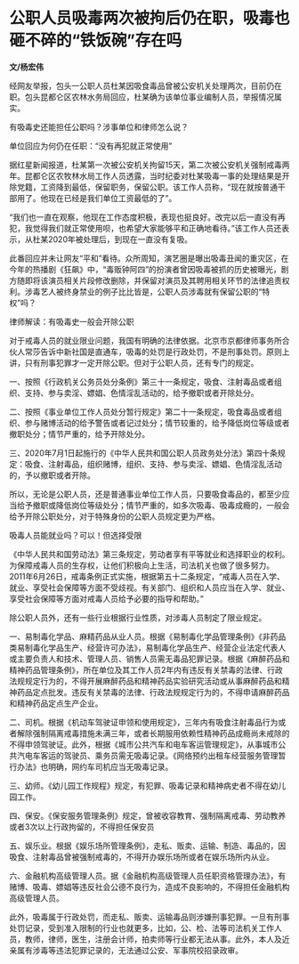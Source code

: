 

# 公职人员吸毒两次被拘后仍在职，吸毒也砸不碎的“铁饭碗”存在吗

**文/杨宏伟**

经网友举报，包头一公职人员杜某因吸食毒品曾被公安机关处理两次，目前仍在职。包头昆都仑区农林水务局回应，杜某确为该单位事业编制人员，举报情况属实。

有吸毒史还能担任公职吗？涉事单位和律师怎么说？

单位回应为何仍在任职：“没有再犯就正常使用”

据红星新闻报道，杜某第一次被公安机关拘留15天，第二次被公安机关强制戒毒两年。昆都仑区农牧林水局工作人员透露，当时纪委对杜某吸毒一事的处理结果是开除党籍，工资降到最低，保留职务，保留公职。该工作人员称，“现在就按普通干部用了。他现在已经是我们单位工资最低的了”。

“我们也一直在观察，他现在工作态度积极，表现也挺良好。改完以后一直没有再犯，我觉得我们就正常使用呗，也希望大家能够平和正确地看待。”该工作人员还表示，从杜某2020年被处理后，到现在一直没有复吸。

此番回应并未让网友“平和”看待。众所周知，演艺圈是曝出吸毒丑闻的重灾区，在今年的热播剧《狂飙》中，“毒贩钟阿四”的扮演者曾因吸毒被抓的历史被曝光，剧方随即将该演员相关片段修改删除，并保留对演员及其聘用相关环节的法律追责权利。涉毒艺人被终身禁业的例子比比皆是，公职人员涉毒就有保留公职的“特权”吗？

律师解读：有吸毒史一般会开除公职

对于戒毒人员的就业限业问题，我国有明确的法律依据。北京市京都律师事务所合伙人常莎告诉中新社国是直通车，吸毒的处罚是行政处罚，不是刑事处罚。原则上讲，只有刑事犯罪才一定开除公职。但对于公职人员，还有专门的规定。

一、按照《行政机关公务员处分条例》第三十一条规定，吸食、注射毒品或者组织、支持、参与卖淫、嫖娼、色情淫乱活动的，给予撤职或者开除处分。

二、按照《事业单位工作人员处分暂行规定》第二十一条规定，吸食毒品或者组织、参与赌博活动的给予警告或者记过处分；情节较重的，给予降低岗位等级或者撤职处分；情节严重的，给予开除处分。

三、2020年7月1日起施行的《中华人民共和国公职人员政务处分法》第四十条规定：吸食、注射毒品，组织赌博，组织、支持、参与卖淫、嫖娼、色情淫乱活动的，予以撤职或者开除。

所以，无论是公职人员，还是普通事业单位工作人员，只要吸食毒品的，都至少应当给予撤职或降低岗位等级处分；情节严重的，如多次吸毒、吸毒成瘾的，一般会给予开除公职处分，对于特殊身份的公职人员规定更为严格。

吸毒人员能就业吗？可以！但选择受限

《中华人民共和国劳动法》第三条规定，劳动者享有平等就业和选择职业的权利。为保障戒毒人员的生存权，让他们积极向上生活，司法机关也做了很多努力。2011年6月26日，戒毒条例正式实施，根据第五十二条规定，“戒毒人员在入学、就业、享受社会保障等方面不受歧视。有关部门、组织和人员应当在入学、就业、享受社会保障等方面对戒毒人员给予必要的指导和帮助。”

除公职人员外，还有一些行业根据行业性质，对涉毒人员制定了限业规定。

一、易制毒化学品、麻精药品从业人员。根据《易制毒化学品管理条例》《非药品类易制毒化学品生产、经营许可办法》，易制毒化学品生产、经营企业法定代表人或主要负责人和技术、管理人员、销售人员需无毒品犯罪记录。根据《麻醉药品和精神药品管理条例》，所在单位及其工作人员2年内有违反有关禁毒的法律、行政法规规定行为的，不得开展麻醉药品和精神药品实验研究活动或从事麻醉药品和精神药品定点批发。违反有关禁毒的法律、行政法规规定行为的，不得申请麻醉药品和精神药品定点生产企业。

二、司机。根据《机动车驾驶证申领和使用规定》，三年内有吸食注射毒品行为或者解除强制隔离戒毒措施未满三年，或者长期服用依赖性精神药品成瘾尚未戒除的不得申领驾驶证。此外，根据《城市公共汽车和电车客运管理规定》，从事城市公共汽电车客运的驾驶员、乘务员需无吸毒记录。《网络预约出租车经营服务管理暂行办法》也明确，网约车司机应当无吸毒记录。

三、幼师。《幼儿园工作规程》规定，有犯罪、吸毒记录和精神病史者不得在幼儿园工作。

四、保安。《保安服务管理条例》规定，曾被收容教育、强制隔离戒毒、劳动教养或者3次以上行政拘留的，不得担任保安员

五、娱乐业。根据《娱乐场所管理条例》，走私、贩卖、运输、制造、毒品的，因吸食、注射毒品曾被强制戒毒的，不得开办娱乐场所或者在娱乐场所内从业。

六、金融机构高级管理人员。据《金融机构高级管理人员任职资格管理办法》，有赌博、吸毒、嫖娼等违反社会公德不良行为，造成不良影响的，不得担任金融机构高级管理人员。

此外，吸毒属于行政处罚，而走私、贩卖、运输毒品则涉嫌刑事犯罪。一旦有刑事处罚记录，受到准入限制的行业也就更多，比如，公、检、法等司法机关工作人员，教师，律师，医生，注册会计师，拍卖师等行业都无法从事。此外，本人及近亲属有涉毒等违法犯罪记录的，无法通过公安、军事院校招录政审。

